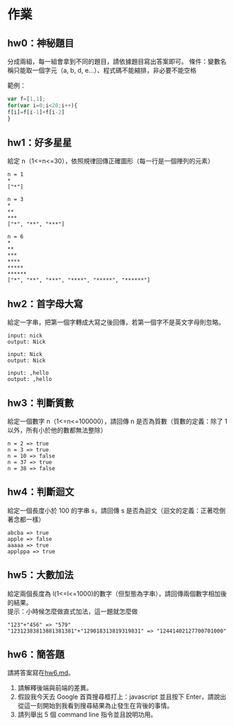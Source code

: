 # 作業

## hw0：神秘題目
分成兩組，每一組會拿到不同的題目，請依據題目寫出答案即可。
條件：變數名稱只能取一個字元（a, b, d, e...）、程式碼不能縮排，非必要不能空格

範例：
``` js
var f=[1,1];
for(var i=0;i<20;i++){
f[i]=f[i-1]+f[i-2]
}
```

## hw1：好多星星  
給定 n（1<=n<=30），依照規律回傳正確圖形（每一行是一個陣列的元素）

```
n = 1
*
["*"]

n = 3
*
**
***
["*", "**", "***"]

n = 6
*
**
***
****
*****
******
["*", "**", "***", "****", "*****", "******"]
```

## hw2：首字母大寫
給定一字串，把第一個字轉成大寫之後回傳，若第一個字不是英文字母則忽略。

```
input: nick
output: Nick

input: Nick
output: Nick

input: ,hello
output: ,hello
```

## hw3：判斷質數
給定一個數字 n（1<=n<=100000），請回傳 n 是否為質數（質數的定義：除了 1 以外，所有小於他的數都無法整除）

```
n = 2 => true
n = 3 => true
n = 10 => false
n = 37 => true
n = 38 => false
```

## hw4：判斷迴文
給定一個長度小於 100 的字串 s，請回傳 s 是否為迴文（迴文的定義：正著唸倒著念都一樣）

```
abcba => true
apple => false
aaaaa => true
applppa => true
```

## hw5：大數加法
給定兩個長度為 l(1<=l<=1000)的數字（但型態為字串），請回傳兩個數字相加後的結果。  
提示：小時候怎麼做直式加法，這一題就怎麼做

```
"123"+"456" => "579"
"12312383813881381381"+"129018313819319831" => "12441402127700701000"
```

## hw6：簡答題
請將答案寫在[hw6.md](hw6.md)。

1. 請解釋後端與前端的差異。
2. 假設我今天去 Google 首頁搜尋框打上：javascript 並且按下 Enter，請說出從這一刻開始到我看到搜尋結果為止發生在背後的事情。
3. 請列舉出 5 個 command line 指令並且說明功用。
